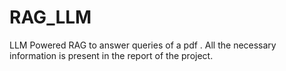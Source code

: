 # RAG_LLM
LLM Powered RAG to answer queries of a pdf . All the necessary information is present in the report of the project.

